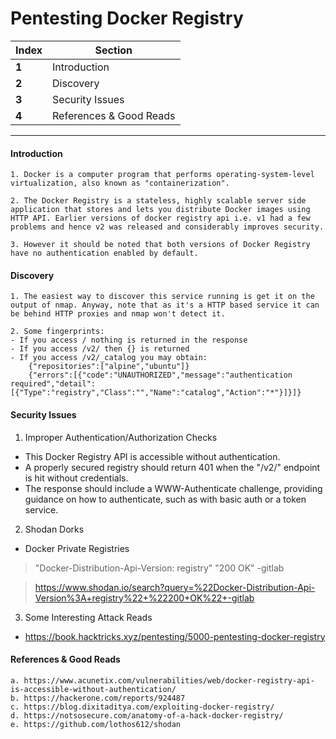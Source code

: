 #  Pentesting Docker Registry
Index | Section
--- | ---
**1** | Introduction 
**2** | Discovery
**3** | Security Issues
**4** | References & Good Reads

___
#### Introduction
```
1. Docker is a computer program that performs operating-system-level virtualization, also known as "containerization".

2. The Docker Registry is a stateless, highly scalable server side application that stores and lets you distribute Docker images using HTTP API. Earlier versions of docker registry api i.e. v1 had a few problems and hence v2 was released and considerably improves security. 

3. However it should be noted that both versions of Docker Registry have no authentication enabled by default.
```


#### Discovery
```
1. The easiest way to discover this service running is get it on the output of nmap. Anyway, note that as it's a HTTP based service it can be behind HTTP proxies and nmap won't detect it.

2. Some fingerprints:
- If you access / nothing is returned in the response
- If you access /v2/ then {} is returned
- If you access /v2/_catalog you may obtain:
	{"repositories":["alpine","ubuntu"]}
	{"errors":[{"code":"UNAUTHORIZED","message":"authentication required","detail":[{"Type":"registry","Class":"","Name":"catalog","Action":"*"}]}]}

```

#### Security Issues

1. Improper Authentication/Authorization Checks
- This Docker Registry API is accessible without authentication. 
- A properly secured registry should return 401 when the "/v2/" endpoint is hit without credentials. 
- The response should include a WWW-Authenticate challenge, providing guidance on how to authenticate, such as with basic auth or a token service.


2. Shodan Dorks 
- Docker Private Registries

> "Docker-Distribution-Api-Version: registry" "200 OK" -gitlab

> https://www.shodan.io/search?query=%22Docker-Distribution-Api-Version%3A+registry%22+%22200+OK%22+-gitlab

3. Some Interesting Attack Reads
- https://book.hacktricks.xyz/pentesting/5000-pentesting-docker-registry



#### References & Good Reads

```
a. https://www.acunetix.com/vulnerabilities/web/docker-registry-api-is-accessible-without-authentication/
b. https://hackerone.com/reports/924487
c. https://blog.dixitaditya.com/exploiting-docker-registry/
d. https://notsosecure.com/anatomy-of-a-hack-docker-registry/
e. https://github.com/lothos612/shodan
```

